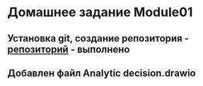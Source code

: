 # Домашнее задание Module01
## Установка git, создание репозитория - __[репозиторий](https://github.com/AOIZ/DE-101/)__ - выполнено
## Добавлен файл Analytic decision.drawio

